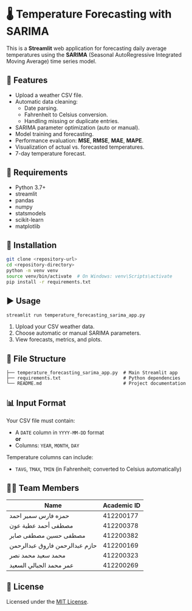 
# 🌡️ Temperature Forecasting with SARIMA

This is a **Streamlit** web application for forecasting daily average temperatures using the **SARIMA** (Seasonal AutoRegressive Integrated Moving Average) time series model.

## 📌 Features

- Upload a weather CSV file.
- Automatic data cleaning:
  - Date parsing.
  - Fahrenheit to Celsius conversion.
  - Handling missing or duplicate entries.
- SARIMA parameter optimization (auto or manual).
- Model training and forecasting.
- Performance evaluation: **MSE**, **RMSE**, **MAE**, **MAPE**.
- Visualization of actual vs. forecasted temperatures.
- 7-day temperature forecast.

## 🧰 Requirements

- Python 3.7+
- streamlit  
- pandas  
- numpy  
- statsmodels  
- scikit-learn  
- matplotlib

## 🚀 Installation

```bash
git clone <repository-url>
cd <repository-directory>
python -m venv venv
source venv/bin/activate  # On Windows: venv\Scripts\activate
pip install -r requirements.txt
```

## ▶️ Usage

```bash
streamlit run temperature_forecasting_sarima_app.py
```

1. Upload your CSV weather data.
2. Choose automatic or manual SARIMA parameters.
3. View forecasts, metrics, and plots.

## 📁 File Structure

```
├── temperature_forecasting_sarima_app.py  # Main Streamlit app
├── requirements.txt                       # Python dependencies
└── README.md                              # Project documentation
```

## 📊 Input Format

Your CSV file must contain:
- A `DATE` column in `YYYY-MM-DD` format  
**or**
- Columns: `YEAR`, `MONTH`, `DAY`

Temperature columns can include:
- `TAVG`, `TMAX`, `TMIN` (in Fahrenheit; converted to Celsius automatically)

## 👨‍💻 Team Members

| Name                                 | Academic ID   |
|--------------------------------------|---------------|
| حمزه فارس سمير احمد                 | 412200177     |
| مصطفى أحمد عطية عون                 | 412200378     |
| مصطفى حسين مصطفى صابر              | 412200382     |
| حازم عبدالرحمن فاروق عبدالرحمن      | 412200169     |
| محمد سعيد محمد نصر                  | 412200323     |
| عمر محمد الجبالي السعيد             | 412200269     |

## 📜 License

Licensed under the [MIT License](https://opensource.org/licenses/MIT).
